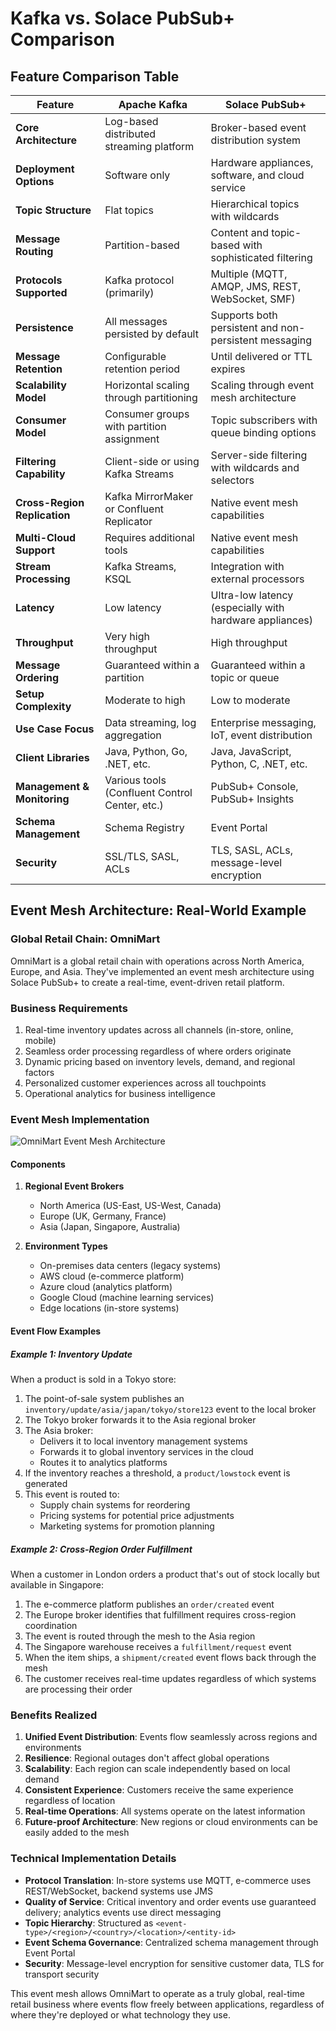 # Kafka vs. Solace PubSub+ Comparison

## Feature Comparison Table

| Feature | Apache Kafka | Solace PubSub+ |
|---------|-------------|----------------|
| **Core Architecture** | Log-based distributed streaming platform | Broker-based event distribution system |
| **Deployment Options** | Software only | Hardware appliances, software, and cloud service |
| **Topic Structure** | Flat topics | Hierarchical topics with wildcards |
| **Message Routing** | Partition-based | Content and topic-based with sophisticated filtering |
| **Protocols Supported** | Kafka protocol (primarily) | Multiple (MQTT, AMQP, JMS, REST, WebSocket, SMF) |
| **Persistence** | All messages persisted by default | Supports both persistent and non-persistent messaging |
| **Message Retention** | Configurable retention period | Until delivered or TTL expires |
| **Scalability Model** | Horizontal scaling through partitioning | Scaling through event mesh architecture |
| **Consumer Model** | Consumer groups with partition assignment | Topic subscribers with queue binding options |
| **Filtering Capability** | Client-side or using Kafka Streams | Server-side filtering with wildcards and selectors |
| **Cross-Region Replication** | Kafka MirrorMaker or Confluent Replicator | Native event mesh capabilities |
| **Multi-Cloud Support** | Requires additional tools | Native event mesh capabilities |
| **Stream Processing** | Kafka Streams, KSQL | Integration with external processors |
| **Latency** | Low latency | Ultra-low latency (especially with hardware appliances) |
| **Throughput** | Very high throughput | High throughput |
| **Message Ordering** | Guaranteed within a partition | Guaranteed within a topic or queue |
| **Setup Complexity** | Moderate to high | Low to moderate |
| **Use Case Focus** | Data streaming, log aggregation | Enterprise messaging, IoT, event distribution |
| **Client Libraries** | Java, Python, Go, .NET, etc. | Java, JavaScript, Python, C, .NET, etc. |
| **Management & Monitoring** | Various tools (Confluent Control Center, etc.) | PubSub+ Console, PubSub+ Insights |
| **Schema Management** | Schema Registry | Event Portal |
| **Security** | SSL/TLS, SASL, ACLs | TLS, SASL, ACLs, message-level encryption |

## Event Mesh Architecture: Real-World Example

### Global Retail Chain: OmniMart

OmniMart is a global retail chain with operations across North America, Europe, and Asia. They've implemented an event mesh architecture using Solace PubSub+ to create a real-time, event-driven retail platform.

### Business Requirements

1. Real-time inventory updates across all channels (in-store, online, mobile)
2. Seamless order processing regardless of where orders originate
3. Dynamic pricing based on inventory levels, demand, and regional factors
4. Personalized customer experiences across all touchpoints
5. Operational analytics for business intelligence

### Event Mesh Implementation

![OmniMart Event Mesh Architecture](https://i.imgur.com/example-image.png)

#### Components

1. **Regional Event Brokers**
   - North America (US-East, US-West, Canada)
   - Europe (UK, Germany, France)
   - Asia (Japan, Singapore, Australia)

2. **Environment Types**
   - On-premises data centers (legacy systems)
   - AWS cloud (e-commerce platform)
   - Azure cloud (analytics platform)
   - Google Cloud (machine learning services)
   - Edge locations (in-store systems)

#### Event Flow Examples

##### Example 1: Inventory Update
When a product is sold in a Tokyo store:

1. The point-of-sale system publishes an `inventory/update/asia/japan/tokyo/store123` event to the local broker
2. The Tokyo broker forwards it to the Asia regional broker
3. The Asia broker:
   - Delivers it to local inventory management systems
   - Forwards it to global inventory services in the cloud
   - Routes it to analytics platforms
4. If the inventory reaches a threshold, a `product/lowstock` event is generated
5. This event is routed to:
   - Supply chain systems for reordering
   - Pricing systems for potential price adjustments
   - Marketing systems for promotion planning

##### Example 2: Cross-Region Order Fulfillment
When a customer in London orders a product that's out of stock locally but available in Singapore:

1. The e-commerce platform publishes an `order/created` event
2. The Europe broker identifies that fulfillment requires cross-region coordination
3. The event is routed through the mesh to the Asia region
4. The Singapore warehouse receives a `fulfillment/request` event
5. When the item ships, a `shipment/created` event flows back through the mesh
6. The customer receives real-time updates regardless of which systems are processing their order

### Benefits Realized

1. **Unified Event Distribution**: Events flow seamlessly across regions and environments
2. **Resilience**: Regional outages don't affect global operations
3. **Scalability**: Each region can scale independently based on local demand
4. **Consistent Experience**: Customers receive the same experience regardless of location
5. **Real-time Operations**: All systems operate on the latest information
6. **Future-proof Architecture**: New regions or cloud environments can be easily added to the mesh

### Technical Implementation Details

- **Protocol Translation**: In-store systems use MQTT, e-commerce uses REST/WebSocket, backend systems use JMS
- **Quality of Service**: Critical inventory and order events use guaranteed delivery; analytics events use direct messaging
- **Topic Hierarchy**: Structured as `<event-type>/<region>/<country>/<location>/<entity-id>`
- **Event Schema Governance**: Centralized schema management through Event Portal
- **Security**: Message-level encryption for sensitive customer data, TLS for transport security

This event mesh allows OmniMart to operate as a truly global, real-time retail business where events flow freely between applications, regardless of where they're deployed or what technology they use.
